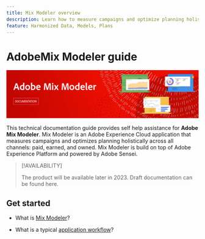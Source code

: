 ```yaml
---
title: Mix Modeler overview
description: Learn how to measure campaigns and optimize planning holistically across all channels with Mix Modeler.
feature: Harmonized Data, Models, Plans
---
```


# AdobeMix Modeler guide

![Banner](assets/mix-modeler-banner.png)

This technical documentation guide provides self help assistance for **Adobe Mix Modeler**. Mix Modeler is an Adobe Experience Cloud application that measures campaigns and optimizes planning holistically across all channels: paid, earned, and owned. Mix Modeler is build on top of Adobe Experience Platform and powered by Adobe Sensei. 

>[!AVAILABILITY]
>
>The product will be available later in 2023. Draft documentation can be found here.

## Get started

* What is [Mix Modeler](get-started/about.md)?

* What is a typical [application workflow](get-started/workflow.md)?




<!--
## Concepts

<table style="table-layout:fixed">
<tr>
    <td valign="top">
        <a href="/help/ingest-data/datasets.md">
       <img alt="Datasets" src="../assets/ions/../../help/assets/icons/Data.svg" />
       </a>
    <div>
    <a href="/help/ingest-data/datasets.md"><strong>Datasets</strong></a>
    </div>
    <em>Find out the various tools that you can use to troubleshoot your journeys.</em>
    <br>
  </td>
  <td valign="top">
    <a href="using/usecase/building-the-journey.md">
      <img alt="build" src="using/assets/do-not-localize/design.png"/>
    </a>
    <div>
    <a href="using/usecase/building-the-journey.md"><strong>Use case</strong></a>
    </div>
    <em>Learn how to create an advanced journey step-by-step.</em>
    <br>
  </td>
  <td valign="top">
    <a href="using/expression/expressionadvanced.md">
      <img alt="conditions" src="using/assets/do-not-localize/dev.png"/>
    </a>
    <div>
    <a href="using/expression/expressionadvanced.md"><strong>Building advanced expressions</strong></a>
    </div>
    <em>Learn how to build complex expressions leveraging data from events and data sources. </em>
    <br>
  </td>
</tr>
</table>
-->
